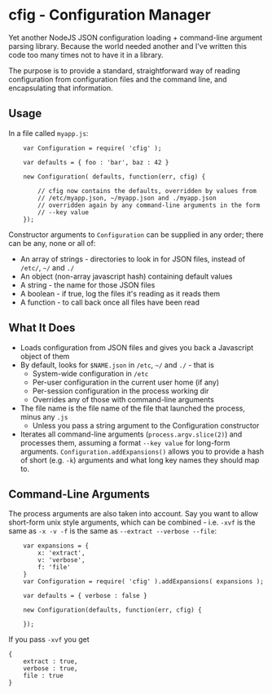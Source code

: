 cfig - Configuration Manager
============================

Yet another NodeJS JSON configuration loading + command-line argument parsing 
library.  Because the world needed another and I've written this code too many
times not to have it in a library.

The purpose is to provide a standard, straightforward way of reading configuration
from configuration files and the command line, and encapsulating that information.

Usage
-----

In a file called ``myapp.js``:

        var Configuration = require( 'cfig' );

        var defaults = { foo : 'bar', baz : 42 }

        new Configuration( defaults, function(err, cfig) {

            // cfig now contains the defaults, overridden by values from
            // /etc/myapp.json, ~/myapp.json and ./myapp.json
            // overridden again by any command-line arguments in the form
            // --key value
        });

Constructor arguments to ``Configuration`` can be supplied in any order;  there
can be any, none or all of:

 * An array of strings - directories to look in for JSON files, instead of ``/etc/``, ``~/`` and ``./``
 * An object (non-array javascript hash) containing default values
 * A string - the name for those JSON files
 * A boolean - if true, log the files it's reading as it reads them
 * A function - to call back once all files have been read

What It Does
------------

 * Loads configuration from JSON files and gives you back a Javascript object of them
 * By default, looks for ``$NAME.json`` in ``/etc``, ``~/`` and ``./`` - that is
    * System-wide configuration in ``/etc``
    * Per-user configuration in the current user home (if any)
    * Per-session configuration in the process working dir
    * Overrides any of those with command-line arguments
 * The file name is the file name of the file that launched the process, minus any ``.js``
    * Unless you pass a string argument to the Configuration constructor
 * Iterates all command-line arguments (``process.argv.slice(2)``) and processes them,
assuming a format ``--key value`` for long-form arguments.  ``Configuration.addExpansions()``
allows you to provide a hash of short (e.g. ``-k``) arguments and what long key names they
should map to.


Command-Line Arguments
----------------------

The process arguments are also taken into account.  Say you want to allow short-form
unix style arguments, which can be combined - i.e. ``-xvf`` is the same as ``-x -v -f``
is the same as ``--extract --verbose --file``:

        var expansions = {
            x: 'extract',
            v: 'verbose',
            f: 'file'
        }
        var Configuration = require( 'cfig' ).addExpansions( expansions );

        var defaults = { verbose : false }

        new Configuration(defaults, function(err, cfig) {
            
        });

If you pass ``-xvf`` you get

    {
        extract : true,
        verbose : true,
        file : true
    }
